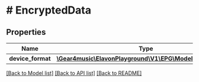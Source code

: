 # # EncryptedData

## Properties

Name | Type | Description | Notes
------------ | ------------- | ------------- | -------------
**device_format** | [**\Gear4music\ElavonPlayground\V1\EPG\Model\DeviceFormat**](DeviceFormat.md) |  |

[[Back to Model list]](../../README.md#models) [[Back to API list]](../../README.md#endpoints) [[Back to README]](../../README.md)

